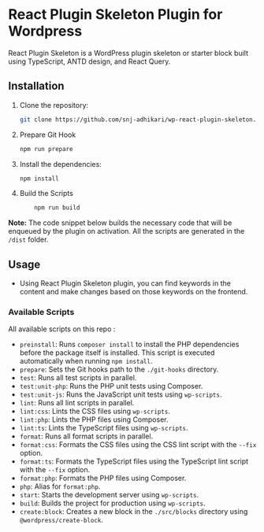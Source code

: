 # React Plugin Skeleton Plugin for Wordpress

React Plugin Skeleton is a WordPress plugin skeleton or starter block built using TypeScript, ANTD design, and React Query. 

## Installation

1. Clone the repository:

	```bash
	git clone https://github.com/snj-adhikari/wp-react-plugin-skeleton.git
	```
2. Prepare Git Hook

	```bash
	npm run prepare
	```

3. Install the dependencies:

	```bash
	npm install
	```
4. Build the Scripts

	``` bash
		npm run build
	```
	
**Note:** The code snippet below builds the necessary code that will be enqueued by the plugin on activation. All the scripts are generated in the `/dist` folder.


## Usage
- Using React Plugin Skeleton plugin, you can find keywords in the content and make changes based on those keywords on the frontend.

### Available Scripts

All available scripts on this repo : 

- `preinstall`: Runs `composer install` to install the PHP dependencies before the package itself is installed. This script is executed automatically when running `npm install`.
- `prepare`: Sets the Git hooks path to the `./git-hooks` directory.
- `test`: Runs all test scripts in parallel.
- `test:unit-php`: Runs the PHP unit tests using Composer.
- `test:unit-js`: Runs the JavaScript unit tests using `wp-scripts`.
- `lint`: Runs all lint scripts in parallel.
- `lint:css`: Lints the CSS files using `wp-scripts`.
- `lint:php`: Lints the PHP files using Composer.
- `lint:ts`: Lints the TypeScript files using `wp-scripts`.
- `format`: Runs all format scripts in parallel.
- `format:css`: Formats the CSS files using the CSS lint script with the `--fix` option.
- `format:ts`: Formats the TypeScript files using the TypeScript lint script with the `--fix` option.
- `format:php`: Formats the PHP files using Composer.
- `php`: Alias for `format:php`.
- `start`: Starts the development server using `wp-scripts`.
- `build`: Builds the project for production using `wp-scripts`.
- `create:block`: Creates a new block in the `./src/blocks` directory using `@wordpress/create-block`.

